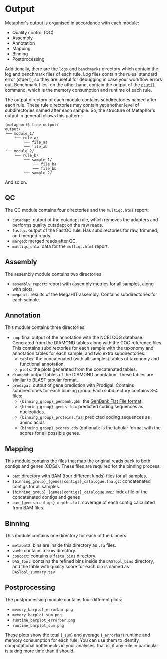 # Output

Metaphor's output is organised in accordance with each module:

* Quality control (QC)
* Assembly
* Annotation
* Mapping
* Binning
* Postprocessing

Additionally, there are the `logs` and `benchmarks` directory which contain the log and benchmark files of each rule.
Log files contain the rules' standard error (stderr), so they are useful for debugging in case your workflow errors out.
Benchmark files, on the other hand, contain the output of the [`psutil`](https://psutil.readthedocs.io/en/latest/)
command, which is the memory consumption and runtime of each rule.

The output directory of each module contains subdirectories named after each rule. These rule directories may contain
yet another level of subdirectories named after each sample. So, the structure of Metaphor's output in general follows
this pattern:

```{code-block} console
(metaphor)$ tree output/
output/
└── module_1/
    └── rule_a/
        └── file_aa
        └── file_ab
└── module_2/
    └── rule_b/
        └── sample_1/
            └── file_ba
            └── file_bb
        └── sample_2/
```

And so on.

## QC

The QC module contains four directories and the `multiqc.html` report:

* `cutadapt`: output of the cutadapt rule, which removes the adapters and performs quality cutadapt on the raw
reads.
* `fastqc`: output of the FastQC rule. Has subdirectories for raw, trimmed, and merged reads.
* `merged`: merged reads after QC.
* `multiqc_data`: data for the `multiqc.html` report.

## Assembly

The assembly module contains two directories:

* `assembly_report`: report with assembly metrics for all samples, along with plots.
* `megahit`: results of the MegaHIT assembly. Contains subdirectories for each sample.

## Annotation

This module contains three directories:

* `cog`: final output of the annotation with the NCBI COG database. Generated from the DIAMOND tables along with the
COG reference files. This contains subdirectories for each sample with the taxonomy and annotation tables for each
sample, and two extra subdirectories:
    * `tables`: the concatenated (with all samples) tables of taxonomy and functional annotation.
    * `plots`: the plots generated from the concatenated tables.
* `diamond`: output tables of the DIAMOND annotation. These tables are similar to
[BLAST tabular](https://www.metagenomics.wiki/tools/blast/blastn-output-format-6) format.
* `prodigal`: output of gene prediction with Prodigal. Contains subdirectories for each binning group. Each subdirectory
contains 3-4 files:
    * `{binning_group}_genbank.gbk`: the [GenBank Flat File format](https://www.ncbi.nlm.nih.gov/Sitemap/samplerecord.html).
    * `{binning_group}_genes.fna`: predicted coding sequences as nucleotides.
    * `{binning_group}_proteins.faa`: predicted coding sequences as amino acids
    * `{binning_group}_scores.cds` (optional):  is the tabular format with the scores for all possible genes.

## Mapping

This module contains the files that map the original reads back to both contigs and genes (CDSs). These files are required for the
binning process:
* `bam`: directory with BAM (four different kinds) files for all samples.
* `{binning_group}_{genes|contigs}_catalogue.fna.gz`: concatenated contigs for all samples.
* `{binning_group}_{genes|contigs}_catalogue.mmi`: index file of the concatenated contigs and genes
* `bam_{genes|contigs}_depths.txt`: coverage of each contig calculated from BAM files.

## Binning

This module contains one directory for each of the binners:
* `metabat2`: bins are inside this directory as `.fa` files.
* `vamb`: contains a `bins` directory.
* `concoct`: contains a `fasta_bins` directory.
* `DAS_tool`: contains the refined bins inside the `DASTool_bins` directory, and the table with quality score for each
bin is named as `DASTool_summary.tsv`

## Postprocessing

The postprocessing module contains four different plots:
* `memory_barplot_errorbar.png`
* `memory_barplot_sum.png`
* `runtime_barplot_errorbar.png`
* `runtime_barplot_sum.png`

These plots show the total (`_sum`) and average (`_errorbar`) runtime and memory consumption for each rule. You can use
them to identify computational bottlenecks in your analyses, that is, if any rule in particular is taking more time than
it should.

